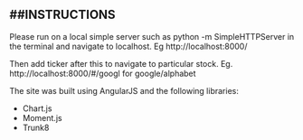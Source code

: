 ##INSTRUCTIONS
-----
Please run on a local simple server such as python -m SimpleHTTPServer in the terminal and navigate to localhost. Eg http://localhost:8000/

Then add ticker after this to navigate to particular stock. Eg. http://localhost:8000/#/googl for google/alphabet

The site was built using AngularJS and the following libraries:

* Chart.js
* Moment.js
* Trunk8
